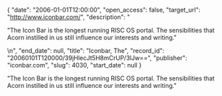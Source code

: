 {
  "date": "2006-01-01T12:00:00", 
  "open_access": false, 
  "target_url": "http://www.iconbar.com/", 
  "description": "<p>\"The Icon Bar is the longest running RISC OS portal. The sensibilities that Acorn instilled in us still influence our interests and writing.\"</p>\n", 
  "end_date": null, 
  "title": "Iconbar, The", 
  "record_id": "20060101T120000/39jHlecJt5H8mCrUP/3lJw==", 
  "publisher": "iconbar.com", 
  "slug": 4030, 
  "start_date": null
}

<p>"The Icon Bar is the longest running RISC OS portal. The sensibilities that Acorn instilled in us still influence our interests and writing."</p>
